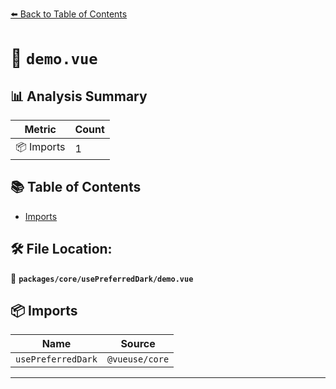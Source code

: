 [⬅️ Back to Table of Contents](../../../index.md)

# 📄 `demo.vue`

## 📊 Analysis Summary

| Metric | Count |
|--------|-------|
| 📦 Imports | 1 |

## 📚 Table of Contents

- [Imports](#imports)

## 🛠️ File Location:
📂 **`packages/core/usePreferredDark/demo.vue`**

## 📦 Imports

| Name | Source |
|------|--------|
| `usePreferredDark` | `@vueuse/core` |


---